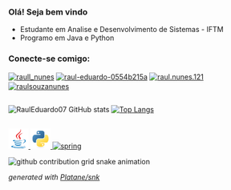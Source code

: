 ### Olá! Seja bem vindo 


- Estudante em Analise e Desenvolvimento de Sistemas - IFTM
- Programo em Java e Python
<div>
<h3 align="left">Conecte-se comigo:</h3>
<p align="left">
<a href="https://twitter.com/raull_nunes" target="blank"><img align="center" src="https://raw.githubusercontent.com/rahuldkjain/github-profile-readme-generator/master/src/images/icons/Social/twitter.svg" alt="raull_nunes" height="30" width="40" /></a>
<a href="https://linkedin.com/in/raul-eduardo-0554b215a" target="blank"><img align="center" src="https://raw.githubusercontent.com/rahuldkjain/github-profile-readme-generator/master/src/images/icons/Social/linked-in-alt.svg" alt="raul-eduardo-0554b215a" height="30" width="40" /></a>
<a href="https://fb.com/raul.nunes.121" target="blank"><img align="center" src="https://raw.githubusercontent.com/rahuldkjain/github-profile-readme-generator/master/src/images/icons/Social/facebook.svg" alt="raul.nunes.121" height="30" width="40" /></a>
<a href="https://instagram.com/raulsouzanunes" target="blank"><img align="center" src="https://raw.githubusercontent.com/rahuldkjain/github-profile-readme-generator/master/src/images/icons/Social/instagram.svg" alt="raulsouzanunes" height="30" width="40" /></a>
</p>

##
 
![RaulEduardo07 GitHub stats](https://github-readme-stats.vercel.app/api?username=RaulEduardo07&show_icons=true&bg_color=00000000)
[![Top Langs](https://github-readme-stats.vercel.app/api/top-langs/?username=RaulEduardo07&layout=compact&show_icons=true&bg_color=00000000)](https://github.com/RaulEduardo07/github-readme-stats) 
  
##

<p align="left"> <a href="https://www.java.com" target="_blank" rel="noreferrer"> <img src="https://raw.githubusercontent.com/devicons/devicon/master/icons/java/java-original.svg" alt="java" width="40" height="40"/> </a> <a href="https://www.python.org" target="_blank" rel="noreferrer"> <img src="https://raw.githubusercontent.com/devicons/devicon/master/icons/python/python-original.svg" alt="python" width="40" height="40"/> </a> <a href="https://spring.io/" target="_blank" rel="noreferrer"> <img src="https://www.vectorlogo.zone/logos/springio/springio-icon.svg" alt="spring" width="40" height="40"/> </a> </p>
</div>  

<picture>
  <source media="(prefers-color-scheme: dark)" srcset="https://raw.githubusercontent.com/RaulEduardo07/rauleduardo07/output/github-contribution-grid-snake-dark.svg">
  <source media="(prefers-color-scheme: light)" srcset="https://raw.githubusercontent.com/RaulEduardo07/rauleduardo07/output/github-contribution-grid-snake.svg">
  <img alt="github contribution grid snake animation" src="https://raw.githubusercontent.com/RaulEduardo07/rauleduardo07/output/github-contribution-grid-snake.svg">
</picture>

_generated with [Platane/snk](https://github.com/Platane/snk)_
